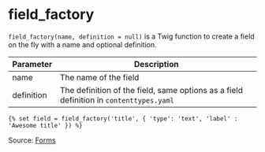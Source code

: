 # field_factory

`field_factory(name, definition = null)` is a Twig function to create a field on the fly with a name and optional definition.

|Parameter | Description
|---|---
|name | The name of the field
|definition | The definition of the field, same options as a field definition in `contenttypes.yaml`

```twig
{% set field = field_factory('title', { 'type': 'text', 'label' : 'Awesome title' }) %}
```

Source: [Forms](https://twig.symfony.com/field_factory)